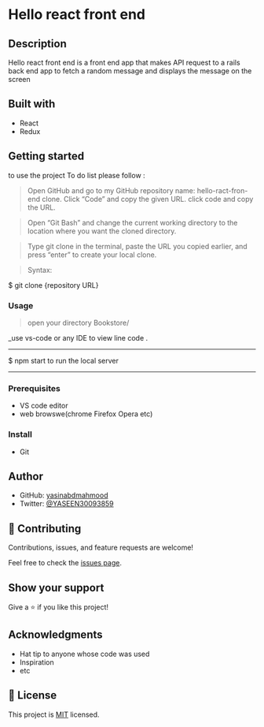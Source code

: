 # Hello react front end


## Description

Hello react front end is a front end app that makes API request to a rails back end app to fetch a random message and displays the message on the screen 

## Built with

* React
* Redux






## Getting started 

to use the project To do list please follow :

> Open GitHub and go to my GitHub repository name: hello-ract-fron-end clone.
> Click “Code” and copy the given URL.
> click code and copy the URL.



> Open “Git Bash” and change the current working directory to the location where you want the cloned directory.

> Type git clone in the terminal, paste the URL you copied earlier, and press “enter” to create your local clone.

> Syntax:

$ git clone {repository URL}

### Usage

> open your directory Bookstore/

\_use vs-code or any IDE to view line code .

---

$ npm start to run the local server

---




### Prerequisites
* VS code editor
* web browswe(chrome Firefox Opera etc)

### Install
* Git 



## Author
* GitHub: [yasinabdmahmood](https://github.com/yasinabdmahmood)
* Twitter: [@YASEEN30093859](https://twitter.com/yasenabd7)



## 🤝 Contributing

Contributions, issues, and feature requests are welcome!

Feel free to check the [issues page](../../issues/).

## Show your support

Give a ⭐️ if you like this project!

## Acknowledgments

- Hat tip to anyone whose code was used
- Inspiration
- etc

## 📝 License

This project is [MIT](./MIT.md) licensed.
